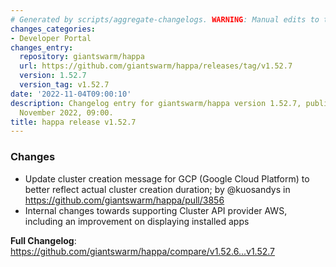 ```yaml
---
# Generated by scripts/aggregate-changelogs. WARNING: Manual edits to this files will be overwritten.
changes_categories:
- Developer Portal
changes_entry:
  repository: giantswarm/happa
  url: https://github.com/giantswarm/happa/releases/tag/v1.52.7
  version: 1.52.7
  version_tag: v1.52.7
date: '2022-11-04T09:00:10'
description: Changelog entry for giantswarm/happa version 1.52.7, published on 04
  November 2022, 09:00.
title: happa release v1.52.7
---
```


### Changes

* Update cluster creation message for GCP (Google Cloud Platform) to better reflect actual cluster creation duration; by @kuosandys in https://github.com/giantswarm/happa/pull/3856
* Internal changes towards supporting Cluster API provider AWS, including an improvement on displaying installed apps

**Full Changelog**: https://github.com/giantswarm/happa/compare/v1.52.6...v1.52.7
